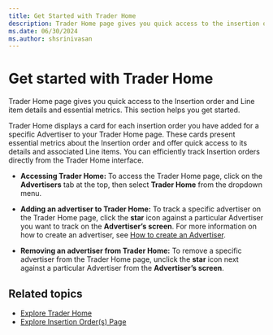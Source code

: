 ```yaml
---
title: Get Started with Trader Home
description: Trader Home page gives you quick access to the insertion order and line-item details and essential metrics. 
ms.date: 06/30/2024
ms.author: shsrinivasan
---
```


# Get started with Trader Home

Trader Home page gives you quick access to the Insertion order and Line item details and essential metrics. This section helps you get started.

Trader Home displays a card for each insertion order you have added for a specific Advertiser to your Trader Home page. These cards present essential metrics about the Insertion order and offer quick access to its details and associated Line items. You can efficiently track Insertion orders directly from the Trader Home interface.

- **Accessing Trader Home:** To access the Trader Home page, click on the **Advertisers** tab at the top, then select **Trader Home** from the dropdown menu.

- **Adding an advertiser to Trader Home:** To track a specific advertiser on the Trader Home page, click the **star** icon against a particular Advertiser you want to track on the **Advertiser’s screen**. For more information on how to create an advertiser, see [How to create an Advertiser](create-an-advertiser.md).

- **Removing an advertiser from Trader Home:** To remove a specific advertiser from the Trader Home page, unclick the **star** icon next against a particular Advertiser from the **Advertiser’s screen**.

## Related topics

- [Explore Trader Home](explore-trader-home.md)
- [Explore Insertion Order(s) Page](explore-insertion-orders-page.md)
